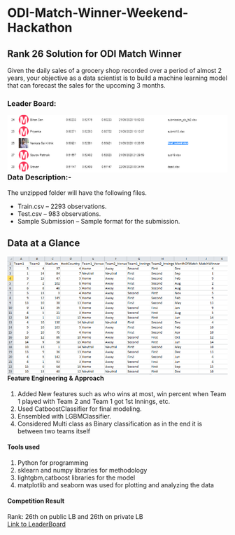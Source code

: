 # ODI-Match-Winner-Weekend-Hackathon
**Rank 26 Solution for ODI Match Winner** 
-------------------------------------
Given the daily sales of a grocery shop recorded over a period of almost 2 years, your objective as a data scientist is to build a machine learning model that can forecast the sales for the upcoming 3 months.
### Leader Board:
<img src="LB.png"
     alt="Markdown Monster icon"
     style="float: left; margin-right: 10px;" />
### Data Description:-
The unzipped folder will have the following files.
- Train.csv –  2293 observations.
- Test.csv –  983 observations.
- Sample Submission – Sample format for the submission.
## Data at a Glance
<img src="Data.png"
     alt="Markdown Monster icon"
     style="float: left; margin-right: 10px;" />
#### Feature Engineering & Approach
1. Added New features such as who wins at most, win percent when Team 1 played with Team 2 and Team 1 got 1st Innings, etc.
2. Used CatboostClassifier for final modeling.
3. Ensembled with LGBMClassifier.
4. Considered Multi class as Binary classification as in the end it is between two teams itself
#### Tools used
1. Python for programming
2. sklearn and numpy libraries for methodology
3. lightgbm,catboost libraries for the model
4. matplotlib and seaborn was used for plotting and analyzing the data
#### Competition Result
Rank: 26th on public LB and 26th on private LB\
[Link to LeaderBoard](https://www.machinehack.com/course/odi-match-winner-weekend-hackathon-9/leaderboard)

     
